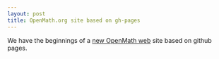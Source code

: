 ```yaml
---
layout: post
title: OpenMath.org site based on gh-pages
---
```


We have the beginnings of a [new OpenMath web](http://openmath.github.io) site based on github pages. 
